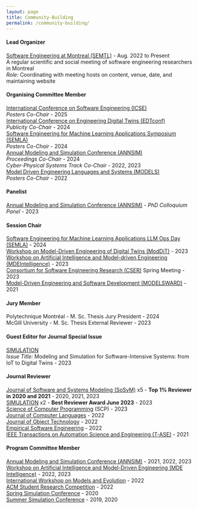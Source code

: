 ```yaml
---
layout: page
title: Community-Building
permalink: /community-building/
---
```


#### Lead Organizer
[Software Engineering at Montreal (SEMTL)](https://semtl.github.io/) - Aug. 2022 to Present  
A regular scientific and social meeting of software engineering researchers in Montreal  
_Role:_ Coordinating with meeting hosts on content, venue, date, and maintaining website

#### Organising Committee Member

[International Conference on Software Engineering (ICSE)](https://conf.researchr.org/home/icse-2025)  
*Posters Co-Chair* - 2025  
[International Conference on Engineering Digital Twins (EDTconf)](https://conf.researchr.org/home/edtconf-2024)  
*Publicity Co-Chair* - 2024  
[Software Engineering for Machine Learning Applications Symposium (SEMLA)](https://semla.polymtl.ca/)  
*Posters Co-Chair* - 2024  
[Annual Modeling and Simulation Conference (ANNSIM)](https://scs.org/annsim/)  
*Proceedings Co-Chair* - 2024  
*Cyber-Physical Systems Track Co-Chair* - 2022, 2023  
[Model Driven Engineering Languages and Systems (MODELS)](https://conf.researchr.org/home/models-2022)  
*Posters Co-Chair* - 2022  

#### Panelist

[Annual Modeling and Simulation Conference (ANNSIM)](https://scs.org/annsim/)   - *PhD Colloquium Panel* - 2023  

#### Session Chair
[Software Engineering for Machine Learning Applications LLM Ops Day (SEMLA)](https://semla.quebec/llmops/) - 2024  
[Workshop on Model-Driven Engineering of Digital Twins (ModDiT)](https://gemoc.org/events/moddit2023.html) - 2023  
[Workshop on Artificial Intelligence and Model-driven Engineering (MDEIntelligence)](https://mde-intelligence.github.io/) - 2023  
[Consortium for Software Engineering Research (CSER)](https://www.cser.ca/2023s/) Spring Meeting - 2023  
[Model-Driven Engineering and Software Development (MODELSWARD)](https://modelsward.scitevents.org/?y=2021) - 2021  

#### Jury Member
Polytechnique Montréal - M. Sc. Thesis Jury President - 2024  
McGill University - M. Sc. Thesis External Reviewer - 2023  

#### Guest Editor for Journal Special Issue
[SIMULATION](https://journals.sagepub.com/home/sim)  
*Issue Title:* Modeling and Simulation for Software-Intensive Systems: from IoT to Digital Twins - 2023  

#### Journal Reviewer
[Journal of Software and Systems Modeling (SoSyM)](https://www.springer.com/journal/10270) x5 - **Top 1% Reviewer in 2020 and 2021** - 2020, 2021, 2023  
[SIMULATION](https://journals.sagepub.com/home/sim) x2 - **Best Reviewer Award June 2023** - 2023  
[Science of Computer Programming](https://www.sciencedirect.com/journal/science-of-computer-programming) (SCP) - 2023  
[Journal of Computer Languages](https://www.sciencedirect.com/journal/journal-of-computer-languages) - 2022  
[Journal of Object Technology](https://www.jot.fm/) - 2022  
[Empirical Software Engineering](https://www.springer.com/journal/10664/) - 2022  
[IEEE Transactions on Automation Science and Engineering (T-ASE)](https://www.ieee-ras.org/publications/t-ase) - 2021  


#### Program Committee Member

[Annual Modeling and Simulation Conference (ANNSIM)](https://scs.org/annsim/) - 2021, 2022, 2023  
[Workshop on Artificial Intelligence and Model-Driven Engineering (MDE Intelligence)](https://mde-intelligence.github.io/) - 2022, 2023  
[International Workshop on Models and Evolution](http://www.models-and-evolution.com/2022/) - 2022  
[ACM Student Research Competition](https://conf.researchr.org/track/models-2022/models-2022-acm-student-research-competition) - 2022  
[Spring Simulation Conference](https://scs.org/2020springsim-program-archive/) - 2020  
[Summer Simulation Conference](https://scs.org/2020summersim-archive/) - 2019, 2020  

